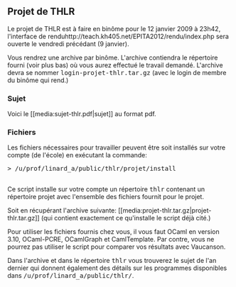 ## Projet de THLR ##

Le projet de THLR est à faire en binôme pour le 12 janvier 2009 à 23h42, l'interface de renduhttp://teach.kh405.net/EPITA2012/rendu/index.php sera ouverte le vendredi précédant (9 janvier).

Vous rendrez une archive par binôme. L'archive contiendra le répertoire fourni (voir plus bas) où vous aurez effectué le travail demandé. L'archive devra se nommer <tt>login-projet-thlr.tar.gz</tt> (avec le login de membre du binôme qui rend.)

### Sujet ###

Voici le [[media:sujet-thlr.pdf|sujet]] au format pdf.

### Fichiers ###

Les fichiers nécessaires pour travailler peuvent être soit installés sur votre compte (de l'école) en exécutant la commande:

<pre>
> /u/prof/linard_a/public/thlr/projet/install<br>
</pre>

Ce script installe sur votre compte un répertoire <tt>thlr</tt> contenant un répertoire projet avec l'ensemble des fichiers fournit pour le projet.

Soit en récupérant l'archive suivante: [[media:projet-thlr.tar.gz|projet-thlr.tar.gz]] (qui contient exactement ce qu'installe le script déjà cité.)

Pour utiliser les fichiers fournis chez vous, il vous faut OCaml en version 3.10, OCaml-PCRE, OCamlGraph et CamlTemplate. Par contre, vous ne pourrez pas utiliser le script pour comparer vos résultats avec Vaucanson.

Dans l'archive et dans le répertoire <tt>thlr</tt> vous trouverez le sujet de l'an dernier qui donnent également des détails sur les programmes disponibles dans <tt>/u/prof/linard_a/public/thlr/</tt>.